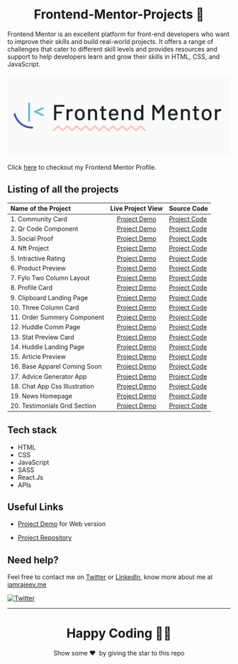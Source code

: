 <h1 align="center">Frontend-Mentor-Projects 🚀</h1>

Frontend Mentor is an excellent platform for front-end developers who want to improve their skills and build real-world projects. It offers a range of challenges that cater to different skill levels and provides resources and support to help developers learn and grow their skills in HTML, CSS, and JavaScript.

<p align="center">  
<img src="./images/preview.png"/>  
</p>

Click [here](https://www.frontendmentor.io/profile/Rajeevjewar) to checkout my Frontend Mentor Profile.

## Listing of all the projects

| Name of the Project           |                                         Live Project View                                          | Source Code                                                                                                    |
| :---------------------------- | :------------------------------------------------------------------------------------------------: | :------------------------------------------------------------------------------------------------------------- |
| 1. Community Card             |           [Project Demo](https://frontend-mentor-rajeev.netlify.app/01-community-card/)            | [Project Code](https://github.com/Rajeevjewar/Frontend-Mentor-Projects/tree/main/01-Community-Card)            |
| 2. Qr Code Component          |     [Project Demo](https://frontend-mentor-rajeev.netlify.app/02-qr-code-component/index.html)     | [Project Code](https://github.com/Rajeevjewar/Frontend-Mentor-Projects/tree/main/02-qr-code-component)         |
| 3. Social Proof               |       [Project Demo](https://frontend-mentor-rajeev.netlify.app/03-social-proof/index.html)        | [Project Code](https://github.com/Rajeevjewar/Frontend-Mentor-Projects/tree/main/03-social-proof)              |
| 4. Nft Project                |        [Project Demo](https://frontend-mentor-rajeev.netlify.app/04-nft-project/index.html)        | [Project Code](https://github.com/Rajeevjewar/Frontend-Mentor-Projects/tree/main/04-nft-project)               |
| 5. Intractive Rating          |     [Project Demo](https://frontend-mentor-rajeev.netlify.app/05-intractive-rating/index.html)     | [Project Code](https://github.com/Rajeevjewar/Frontend-Mentor-Projects/tree/main/05-intractive-rating)         |
| 6. Product Preview            |      [Project Demo](https://frontend-mentor-rajeev.netlify.app/06-product-preview/index.html)      | [Project Code](https://github.com/Rajeevjewar/Frontend-Mentor-Projects/tree/main/06-product-preview)           |
| 7. Fylo Two Column Layout     |  [Project Demo](https://frontend-mentor-rajeev.netlify.app/07-fylo-two-column-layout/index.html)   | [Project Code](https://github.com/Rajeevjewar/Frontend-Mentor-Projects/tree/main/07-fylo-two-column-layout)    |
| 8. Profile Card               |       [Project Demo](https://frontend-mentor-rajeev.netlify.app/08-profile-card/index.html)        | [Project Code](https://github.com/Rajeevjewar/Frontend-Mentor-Projects/tree/main/08-profile-card)              |
| 9. Clipboard Landing Page     |  [Project Demo](https://frontend-mentor-rajeev.netlify.app/09-clipboard-landing-page/index.html)   | [Project Code](https://github.com/Rajeevjewar/Frontend-Mentor-Projects/tree/main/09-clipboard-landing-page)    |
| 10. Three Column Card         |     [Project Demo](https://frontend-mentor-rajeev.netlify.app/10-three-column-card/index.html)     | [Project Code](https://github.com/Rajeevjewar/Frontend-Mentor-Projects/tree/main/10-three-column-card)         |
| 11. Order Summery Component   |       [Project Demo](https://frontend-mentor-rajeev.netlify.app/11-order-summery-component/)       | [Project Code](https://github.com/Rajeevjewar/Frontend-Mentor-Projects/tree/main/11-Order-summery-component)   |
| 12. Huddle Comm Page          |          [Project Demo](https://frontend-mentor-rajeev.netlify.app/12-huddle-comm-page/)           | [Project Code](https://github.com/Rajeevjewar/Frontend-Mentor-Projects/tree/main/12-Huddle-comm-page)          |
| 13. Stat Preview Card         |     [Project Demo](https://frontend-mentor-rajeev.netlify.app/13-stat-preview-card/index.html)     | [Project Code](https://github.com/Rajeevjewar/Frontend-Mentor-Projects/tree/main/13-stat-preview-card)         |
| 14. Huddle Landing Page       |         [Project Demo](https://frontend-mentor-rajeev.netlify.app/14-huddle-landing-page/)         | [Project Code](https://github.com/Rajeevjewar/Frontend-Mentor-Projects/tree/main/14-Huddle-landing-page)       |
| 15. Article Preview           |           [Project Demo](https://frontend-mentor-rajeev.netlify.app/15-article-preview/)           | [Project Code](https://github.com/Rajeevjewar/Frontend-Mentor-Projects/tree/main/15-Article-Preview)           |
| 16. Base Apparel Coming Soon  | [Project Demo](https://frontend-mentor-rajeev.netlify.app/16-base-apparel-coming-soon/index.html)  | [Project Code](https://github.com/Rajeevjewar/Frontend-Mentor-Projects/tree/main/16-base-apparel-coming-soon)  |
| 17. Advice Generator App      |   [Project Demo](https://frontend-mentor-rajeev.netlify.app/17-advice-generator-app/index.html)    | [Project Code](https://github.com/Rajeevjewar/Frontend-Mentor-Projects/tree/main/17-advice-generator-app)      |
| 18. Chat App Css Illustration | [Project Demo](https://frontend-mentor-rajeev.netlify.app/18-chat-app-css-illustration/index.html) | [Project Code](https://github.com/Rajeevjewar/Frontend-Mentor-Projects/tree/main/18-chat-app-css-illustration) |
| 19. News Homepage             |       [Project Demo](https://frontend-mentor-rajeev.netlify.app/19-news-homepage/index.html)       | [Project Code](https://github.com/Rajeevjewar/Frontend-Mentor-Projects/tree/main/19-news-homepage)             |
| 20. Testimonials Grid Section | [Project Demo](https://frontend-mentor-rajeev.netlify.app/20-testimonials-grid-section/index.html) | [Project Code](https://github.com/Rajeevjewar/Frontend-Mentor-Projects/tree/main/20-testimonials-grid-section) |

## Tech stack

- HTML
- CSS
- JavaScript
- SASS
- React.Js
- APIs

## Useful Links

- [Project Demo](https://frontend-mentor-rajeev.netlify.app/) for Web version

- [Project Repository](https://github.com/Rajeevjewar/Frontend-Mentor-Projects.git)

## Need help?

Feel free to contact me on [Twitter](https://twitter.com/be_rajeevkumar) or [LinkedIn](https://www.linkedin.com/in/berajeevkumar/), know more about me at [iamrajeev.me](https://iamrajeev.me)

[![Twitter](https://img.shields.io/badge/Twitter-follow-blue.svg?logo=twitter&logoColor=white)](https://twitter.com/be_rajeevkumar)

<hr>

<h1 align=center>Happy Coding 👨‍💻</h1>

<p align = "center">Show some ❤️&nbsp; by giving the star to this repo</p>
